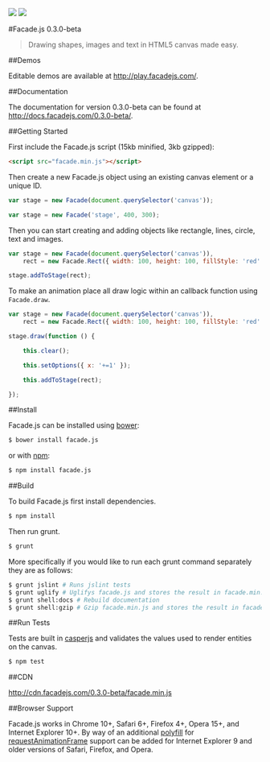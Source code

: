 [![](https://api.travis-ci.org/facadejs/Facade.js.svg)](https://travis-ci.org/facadejs/Facade.js) [![](https://david-dm.org/facadejs/Facade.js/dev-status.svg)](https://david-dm.org/facadejs/Facade.js/#info=devDependencies)

#Facade.js 0.3.0-beta

> Drawing shapes, images and text in HTML5 canvas made easy.

##Demos

Editable demos are available at <http://play.facadejs.com/>.

##Documentation

The documentation for version 0.3.0-beta can be found at <http://docs.facadejs.com/0.3.0-beta/>.

##Getting Started

First include the Facade.js script (15kb minified, 3kb gzipped):

```html
<script src="facade.min.js"></script>
```

Then create a new Facade.js object using an existing canvas element or a unique ID.

```javascript
var stage = new Facade(document.querySelector('canvas'));
```

```javascript
var stage = new Facade('stage', 400, 300);
```

Then you can start creating and adding objects like rectangle, lines, circle, text and images.

```javascript
var stage = new Facade(document.querySelector('canvas')),
    rect = new Facade.Rect({ width: 100, height: 100, fillStyle: 'red' });

stage.addToStage(rect);
```

To make an animation place all draw logic within an callback function using `Facade.draw`.

```javascript
var stage = new Facade(document.querySelector('canvas')),
    rect = new Facade.Rect({ width: 100, height: 100, fillStyle: 'red' });

stage.draw(function () {

    this.clear();

    this.setOptions({ x: '+=1' });

    this.addToStage(rect);

});
```

##Install

Facade.js can be installed using [bower](http://bower.io):

```bash
$ bower install facade.js
```

or with [npm](https://www.npmjs.org):

```bash
$ npm install facade.js
```

##Build

To build Facade.js first install dependencies.

```bash
$ npm install
```

Then run grunt.

```bash
$ grunt
```

More specifically if you would like to run each grunt command separately they are as follows:

```bash
$ grunt jslint # Runs jslint tests
$ grunt uglify # Uglifys facade.js and stores the result in facade.min.js
$ grunt shell:docs # Rebuild documentation
$ grunt shell:gzip # Gzip facade.min.js and stores the result in facade.min.js.gzip
```

##Run Tests

Tests are built in [casperjs](http://casperjs.org/) and validates the values used to render entities on the canvas.

```bash
$ npm test
```

##CDN

<http://cdn.facadejs.com/0.3.0-beta/facade.min.js>

##Browser Support

Facade.js works in Chrome 10+, Safari 6+, Firefox 4+, Opera 15+, and Internet Explorer 10+. By way of an additional [polyfill](https://gist.github.com/paulirish/1579671) for [requestAnimationFrame](https://developer.mozilla.org/en-US/docs/DOM/window.requestAnimationFrame) support can be added for Internet Explorer 9 and older versions of Safari, Firefox, and Opera.
